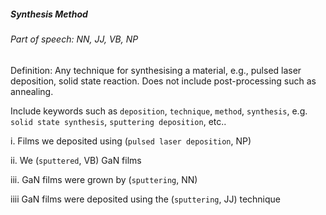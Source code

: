 ##### Synthesis Method

###### Part of speech: NN, JJ, VB, NP

Definition: Any technique for synthesising a material, e.g., pulsed laser deposition, solid state reaction. Does not include post-processing such as annealing.

Include keywords such as `deposition`, `technique`, `method`, `synthesis`, e.g. `solid state synthesis`, `sputtering deposition`, etc..

i. Films we deposited using (`pulsed laser deposition`, NP)

ii. We (`sputtered`, VB) GaN films

iii. GaN films were grown by (`sputtering`, NN)

iiii GaN films were deposited using the (`sputtering`, JJ) technique

